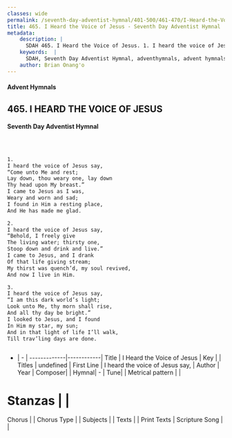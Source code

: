```yaml
---
classes: wide
permalink: /seventh-day-adventist-hymnal/401-500/461-470/I-Heard-the-Voice-of-Jesus/
title: 465. I Heard the Voice of Jesus - Seventh Day Adventist Hymnal
metadata:
    description: |
      SDAH 465. I Heard the Voice of Jesus. 1. I heard the voice of Jesus say, “Come unto Me and rest; Lay down, thou weary one, lay down Thy head upon My breast.” I came to Jesus as I was, Weary and worn and sad; I found in Him a resting place, And He has made me glad.
    keywords:  |
      SDAH, Seventh Day Adventist Hymnal, adventhymnals, advent hymnals, I Heard the Voice of Jesus, I heard the voice of Jesus say, 
    author: Brian Onang'o
---
```


#### Advent Hymnals
## 465. I HEARD THE VOICE OF JESUS
#### Seventh Day Adventist Hymnal

```txt



1.
I heard the voice of Jesus say,
“Come unto Me and rest;
Lay down, thou weary one, lay down
Thy head upon My breast.”
I came to Jesus as I was,
Weary and worn and sad;
I found in Him a resting place,
And He has made me glad.

2.
I heard the voice of Jesus say,
“Behold, I freely give
The living water; thirsty one,
Stoop down and drink and live.”
I came to Jesus, and I drank
Of that life giving stream;
My thirst was quench’d, my soul revived,
And now I live in Him.

3.
I heard the voice of Jesus say,
“I am this dark world’s light;
Look unto Me, thy morn shall rise,
And all thy day be bright.”
I looked to Jesus, and I found
In Him my star, my sun;
And in that light of life I’ll walk,
Till trav’ling days are done.



```

- |   -  |
-------------|------------|
Title | I Heard the Voice of Jesus |
Key |  |
Titles | undefined |
First Line | I heard the voice of Jesus say, |
Author | 
Year | 
Composer|  |
Hymnal|  - |
Tune|  |
Metrical pattern | |
# Stanzas |  |
Chorus |  |
Chorus Type |  |
Subjects |  |
Texts |  |
Print Texts | 
Scripture Song |  |
  
